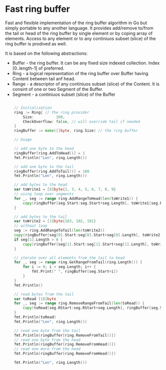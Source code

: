 # Fast ring buffer
Fast and flexible implementation of the ring buffer algorithm in Go but simply portable to any another language.
It provides add/remove to/from the tail or head of the ring buffer by single element or by coping array of elements.
Access to any element or to any continiuos subset (slice) of the ring buffer is prodived as well.

It is based on the following abstractions:
* Buffer - the ring buffer. It can be any fixed size indexed collection. Index [0..length-1] of preferred.
* Ring - a logical representation of the ring buffer over Buffer having Content between tail anf head.
* Range - a descriptor of any continiuos subset (slice) of the Content. It is consint of one or two Segment of the Buffer.
* Segment - a continiuos subset (slice) of the Buffer

```go

	// Initialization
	ring := Ring{ // the ring provider
		Size:          100,
		CheckOverflow: false, // will override tail if needed
	}
	ringBuffer := make([]byte, ring.Size) // the ring buffer

	// Usage

	// add one byte to the head
	ringBuffer[ring.AddToHead()] = 1
	fmt.Println("Len", ring.Length())

	// add one byte to the tail
	ringBuffer[ring.AddToTail()] = 100
	fmt.Println("Len", ring.Length())

	// add bytes to the head
	var toWrite1 = [8]byte{2, 3, 4, 5, 6, 7, 8, 9}
	// using loop over segments
	for _, seg := range ring.AddRangeToHead(len(toWrite1)) {
		copy(ringBuffer[seg.Start:seg.Start+seg.Length], toWrite1[seg.RStart:seg.RStart+seg.Length])
	}

	// add bytes to the tail
	var toWrite2 = [3]byte{103, 102, 101}
	// without loop
	seg := ring.AddRangeToTail(len(toWrite2))
	copy(ringBuffer[seg[0].Start:seg[0].Start+seg[0].Length], toWrite2[0:seg[0].Length])
	if seg[1].Length > 0 {
		copy(ringBuffer[seg[1].Start:seg[1].Start+seg[1].Length], toWrite2[seg[1].Length:])
	}

	// iterate over all elements from the tail to head
	for _, seg := range ring.GetRangeFromTail(ring.Length()) {
		for i := 0; i < seg.Length; i++ {
			fmt.Print(" ", ringBuffer[seg.Start+i])
		}
	}
	fmt.Println()

	// read bytes from the tail
	var toRead [10]byte
	for _, seg := range ring.RemoveRangeFromTail(len(toRead)) {
		copy(toRead[seg.RStart:seg.RStart+seg.Length], ringBuffer[seg.Start:seg.Start+seg.Length])
	}
	fmt.Println(toRead)
	fmt.Println("Len", ring.Length())

	// read one byte from the tail
	fmt.Println(ringBuffer[ring.RemoveFromTail()])
	// read one byte from the head
	fmt.Println(ringBuffer[ring.RemoveFromHead()])
	// read one more from the head
	fmt.Println(ringBuffer[ring.RemoveFromHead()])

	fmt.Println("Len", ring.Length())

```

